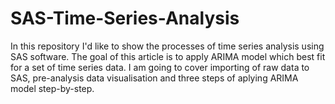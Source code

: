 # SAS-Time-Series-Analysis

In this repository I'd like to show the processes of time series analysis using SAS software. The goal of this article is to apply ARIMA model which best fit for a set of time series data. I am going to cover importing of raw data to SAS, pre-analysis data visualisation and three steps of aplying ARIMA model step-by-step.
 
